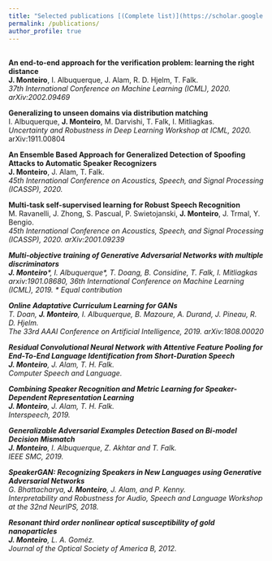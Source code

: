 ```yaml
---
title: "Selected publications [(Complete list)](https://scholar.google.ca/citations?hl=en&user=hkO47vsAAAAJ&view_op=list_works&sortby=pubdate)"
permalink: /publications/
author_profile: true
---
```

<br>
<b>An end-to-end approach for the verification problem: learning the right distance</b> <br> 
<b>J. Monteiro</b>, I. Albuquerque, J. Alam, R. D. Hjelm, T. Falk. <br> 
<i>37th International Conference on Machine Learning (ICML), 2020. arXiv:2002.09469</i>

<b>Generalizing to unseen domains via distribution matching</b> <br> 
I. Albuquerque, <b>J. Monteiro</b>, M. Darvishi, T. Falk, I. Mitliagkas. <br> 
<i>Uncertainty and Robustness in Deep Learning Workshop at ICML, 2020.</i> arXiv:1911.00804

<b>An Ensemble Based Approach for Generalized Detection of Spoofing Attacks to Automatic Speaker Recognizers</b> <br> 
<b>J. Monteiro</b>, J. Alam, T. Falk. <br> 
<i>45th International Conference on Acoustics, Speech, and Signal Processing (ICASSP), 2020.</i>

<b>Multi-task self-supervised learning for Robust Speech Recognition</b> <br> 
M. Ravanelli, J. Zhong, S. Pascual, P. Swietojanski, <b>J. Monteiro</b>, J. Trmal, Y. Bengio. <br> 
<i>45th International Conference on Acoustics, Speech, and Signal Processing (ICASSP), 2020. arXiv:2001.09239

<b>Multi-objective training of Generative Adversarial Networks with multiple discriminators</b> <br> 
<b>J. Monteiro</b>\*, I. Albuquerque\*, T. Doang, B. Considine, T. Falk, I. Mitliagkas <br> 
<i>arxiv:1901.08680, 36th International Conference on Machine Learning (ICML), 2019.</i> \* Equal contribution

<b>Online Adaptative Curriculum Learning for GANs</b> <br> 
T. Doan, <b>J. Monteiro</b>, I. Albuquerque, B. Mazoure, A. Durand, J. Pineau, R. D. Hjelm. <br> 
<i>The 33rd AAAI Conference on Artificial Intelligence, 2019.</i> arXiv:1808.00020

<b>Residual Convolutional Neural Network with Attentive Feature Pooling for End-To-End Language Identification from Short-Duration Speech</b> <br> 
<b>J. Monteiro</b>, J. Alam, T. H. Falk. <br> 
<i>Computer Speech and Language.</i>

<b>Combining Speaker Recognition and Metric Learning for Speaker-Dependent Representation Learning</b> <br> 
<b>J. Monteiro</b>, J. Alam, T. H. Falk. <br> 
<i>Interspeech, 2019.</i>

<b>Generalizable Adversarial Examples Detection Based on Bi-model Decision Mismatch</b> <br> 
<b>J. Monteiro</b>, I. Albuquerque, Z. Akhtar and T. Falk. <br> 
<i>IEEE SMC, 2019.</i>

<b>SpeakerGAN: Recognizing Speakers in New Languages using Generative Adversarial Networks</b> <br> 
G. Bhattacharya, <b>J. Monteiro</b>, J. Alam, and P. Kenny. <br> 
<i>Interpretability and Robustness for Audio, Speech and Language Workshop at the 32nd NeurIPS, 2018.</i>

<b>Resonant third order nonlinear optical susceptibility of gold nanoparticles</b> <br> 
<b>J. Monteiro</b>, L. A. Goméz. <br> 
<i>Journal of the Optical Society of America B, 2012.</i>